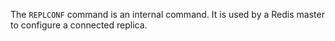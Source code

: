 The `REPLCONF` command is an internal command.
It is used by a Redis master to configure a connected replica.